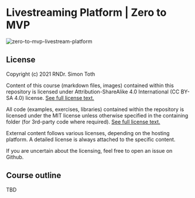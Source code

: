 # Livestreaming Platform | Zero to MVP

![zero-to-mvp-livestream-platform](https://socialify.git.ci/HappyCerberus/zero-to-mvp-livestream-platform/image?description=1&font=Inter&forks=1&language=1&owner=1&pattern=Signal&stargazers=1&theme=Light)

## License

Copyright (c) 2021 RNDr. Simon Toth

Content of this course (markdown files, images) contained within this
repository is licensed under Attribution-ShareAlike 4.0 International (CC
BY-SA 4.0) license. [See full license text.](LICENSE-non-code.md)

All code (examples, exercises, libraries) contained within the repository is
licensed under the MIT license unless otherwise specified in the containing
folder (for 3rd-party code where required). [See full license text.](LICENSE.md)

External content follows various licenses, depending on the hosting platform.
A detailed license is always attached to the specific content.

If you are uncertain about the licensing, feel free to open an issue on Github.

## Course outline

TBD
